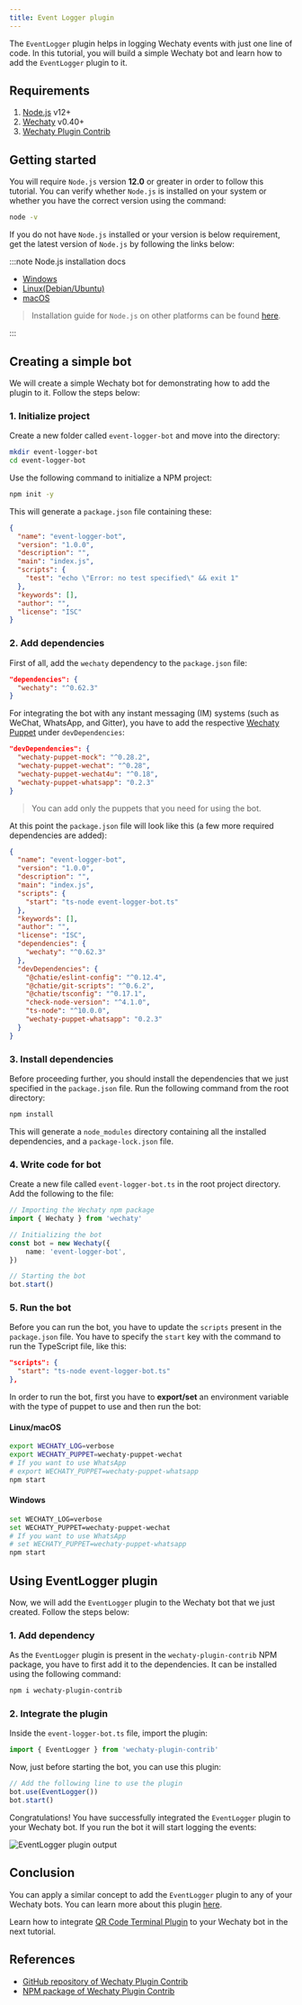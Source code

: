 ```yaml
---
title: Event Logger plugin
---
```


The `EventLogger` plugin helps in logging Wechaty events with just one line of code. In this tutorial, you will build a simple Wechaty bot and learn how to add the `EventLogger` plugin to it.

## Requirements

1. [Node.js](https://nodejs.org/en/download) v12+
2. [Wechaty](https://www.npmjs.com/package/wechaty) v0.40+
3. [Wechaty Plugin Contrib](https://www.npmjs.com/package/wechaty-plugin-contrib)

## Getting started

You will require `Node.js` version **12.0** or greater in order to follow this tutorial. You can verify whether `Node.js` is installed on your system or whether you have the correct version using the command:

```sh
node -v
```

If you do not have `Node.js` installed or your version is below requirement, get the latest version of `Node.js` by following the links below:

:::note Node.js installation docs

* [Windows](https://nodejs.org/en/download/package-manager/#windows)
* [Linux\(Debian/Ubuntu\)](https://nodejs.org/en/download/package-manager/#debian-and-ubuntu-based-linux-distributions)
* [macOS](https://nodejs.org/en/download/package-manager/#macos)

> Installation guide for `Node.js` on other platforms can be found [here](https://nodejs.org/en/download/package-manager/).

:::

## Creating a simple bot

We will create a simple Wechaty bot for demonstrating how to add the plugin to it. Follow the steps below:

### 1. Initialize project

Create a new folder called `event-logger-bot` and move into the directory:

```sh
mkdir event-logger-bot
cd event-logger-bot
```

Use the following command to initialize a NPM project:

```sh
npm init -y
```

This will generate a `package.json` file containing these:

```json
{
  "name": "event-logger-bot",
  "version": "1.0.0",
  "description": "",
  "main": "index.js",
  "scripts": {
    "test": "echo \"Error: no test specified\" && exit 1"
  },
  "keywords": [],
  "author": "",
  "license": "ISC"
}
```

### 2. Add dependencies

First of all, add the `wechaty` dependency to the `package.json` file:

```json
"dependencies": {
  "wechaty": "^0.62.3"
}
```

For integrating the bot with any instant messaging (IM) systems (such as WeChat, WhatsApp, and Gitter), you have to add the respective [Wechaty Puppet](https://wechaty.js.org/docs/puppet-providers/) under `devDependencies`:

```json
"devDependencies": {
  "wechaty-puppet-mock": "^0.28.2",
  "wechaty-puppet-wechat": "^0.28",
  "wechaty-puppet-wechat4u": "^0.18",
  "wechaty-puppet-whatsapp": "0.2.3"
}
```

> You can add only the puppets that you need for using the bot.

At this point the `package.json` file will look like this (a few more required dependencies are added):

```json
{
  "name": "event-logger-bot",
  "version": "1.0.0",
  "description": "",
  "main": "index.js",
  "scripts": {
    "start": "ts-node event-logger-bot.ts"
  },
  "keywords": [],
  "author": "",
  "license": "ISC",
  "dependencies": {
    "wechaty": "^0.62.3"
  },
  "devDependencies": {
    "@chatie/eslint-config": "^0.12.4",
    "@chatie/git-scripts": "^0.6.2",
    "@chatie/tsconfig": "^0.17.1",
    "check-node-version": "^4.1.0",
    "ts-node": "^10.0.0",
    "wechaty-puppet-whatsapp": "0.2.3"
  }
}
```

### 3. Install dependencies

Before proceeding further, you should install the dependencies that we just specified in the `package.json` file. Run the following command from the root directory:

```sh
npm install
```

This will generate a `node_modules` directory containing all the installed dependencies, and a `package-lock.json` file.

### 4. Write code for bot

Create a new file called `event-logger-bot.ts` in the root project directory. Add the following to the file:

```ts
// Importing the Wechaty npm package
import { Wechaty } from 'wechaty'

// Initializing the bot
const bot = new Wechaty({
    name: 'event-logger-bot',
})

// Starting the bot
bot.start()
```

### 5. Run the bot

Before you can run the bot, you have to update the `scripts` present in the `package.json` file. You have to specify the `start` key with the command to run the TypeScript file, like this:

```json
"scripts": {
  "start": "ts-node event-logger-bot.ts"
},
```

In order to run the bot, first you have to **export/set** an environment variable with the type of puppet to use and then run the bot:

#### Linux/macOS

```bash
export WECHATY_LOG=verbose
export WECHATY_PUPPET=wechaty-puppet-wechat
# If you want to use WhatsApp
# export WECHATY_PUPPET=wechaty-puppet-whatsapp
npm start
```

#### Windows

```bash
set WECHATY_LOG=verbose
set WECHATY_PUPPET=wechaty-puppet-wechat
# If you want to use WhatsApp
# set WECHATY_PUPPET=wechaty-puppet-whatsapp
npm start
```

## Using EventLogger plugin

Now, we will add the `EventLogger` plugin to the Wechaty bot that we just created. Follow the steps below:

### 1. Add dependency

As the `EventLogger` plugin is present in the `wechaty-plugin-contrib` NPM package, you have to first add it to the dependencies. It can be installed using the following command:

```sh
npm i wechaty-plugin-contrib
```

### 2. Integrate the plugin

Inside the `event-logger-bot.ts` file, import the plugin:

```ts
import { EventLogger } from 'wechaty-plugin-contrib'
```

Now, just before starting the bot, you can use this plugin:

```ts
// Add the following line to use the plugin
bot.use(EventLogger())
bot.start()
```

Congratulations! You have successfully integrated the `EventLogger` plugin to your Wechaty bot. If you run the bot it will start logging the events:

![EventLogger plugin output](../../static/img/docs/using-plugin-with-wechaty/event-logger/event-logger-output.png)

## Conclusion

You can apply a similar concept to add the `EventLogger` plugin to any of your Wechaty bots. You can learn more about this plugin [here](https://github.com/wechaty/wechaty-plugin-contrib#2-eventlogger).

Learn how to integrate [QR Code Terminal Plugin](./qr-code-terminal) to your Wechaty bot in the next tutorial.

## References

* [GitHub repository of Wechaty Plugin Contrib](https://github.com/wechaty/wechaty-plugin-contrib)
* [NPM package of Wechaty Plugin Contrib](https://www.npmjs.com/package/wechaty-plugin-contrib)
